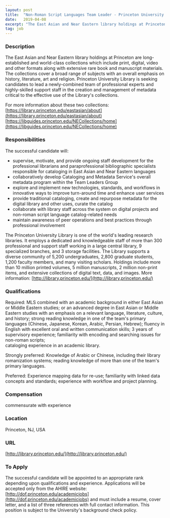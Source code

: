 ```yaml
---
layout: post
title:  "Non-Roman Script Languages Team Leader - Princeton University Library"
date:   2019-04-08
excerpt: "The East Asian and Near Eastern library holdings at Princeton are long-established and world-class collections which include print, digital, video and other formats along with extensive rare book and manuscript materials. The collections cover a broad range of subjects with an overall emphasis on history, literature, art and religion. Princeton..."
tag: job
---
```


### Description   

The East Asian and Near Eastern library holdings at Princeton are long-established and world-class collections which include print, digital, 
video and other formats along with extensive rare book and manuscript materials.  The collections cover a broad range of subjects with 
an overall emphasis on history, literature, art and religion.  Princeton University Library is seeking candidates to lead a newly-combined 
team of professional experts and highly-skilled support staff in the creation and management of metadata critical to the effective use of 
the Library's collections.

For more information about these two collections: 
[https://library.princeton.edu/eastasian/about](https://library.princeton.edu/eastasian/about)   [https://libguides.princeton.edu/NECollections/home](https://libguides.princeton.edu/NECollections/home)  



### Responsibilities   

The successful candidate will:
- supervise, motivate, and provide ongoing staff development for the professional librarians and paraprofessional bibliographic specialists responsible for cataloging in East Asian  and Near Eastern languages
- collaboratively develop Cataloging and Metadata Service's overall metadata program within the Team Leaders Group
- explore and implement new technologies, standards, and workflows in innovative ways to improve turn-around time and enhance user services
- provide traditional cataloging, create and repurpose metadata for the digital library and other uses, curate the catalog 
- collaborate with library staff across the system on digital projects and non-roman script language catalog-related needs
- maintain awareness of peer operations and best practices through professional involvement

The Princeton University Library is one of the world's leading research libraries. It employs a dedicated and knowledgeable staff of more than 300 professional and support staff working in a large central library, 9 specialized branches, and 3 storage facilities. The Library supports a diverse community of 5,200 undergraduates, 2,800 graduate students, 1,200 faculty members, and many visiting scholars. Holdings include more than 10 million printed volumes, 5 million manuscripts, 2 million non-print items, and extensive collections of 
digital text, data, and images.  More information:  [http://library.princeton.edu/](http://library.princeton.edu/) 



### Qualifications   

Required:  MLS combined with an academic background in either East Asian or Middle Eastern studies; or an advanced degree in East Asian or Middle Eastern studies with an emphasis on a relevant language, literature, culture, and history; strong reading knowledge in one of the team's primary languages (Chinese, Japanese, Korean, Arabic, Persian, Hebrew); fluency in English with excellent oral and written communication skills; 3 years of supervisory experience; familiarity with encoding and searching issues for non-roman scripts;  
cataloging experience in an academic library.

Strongly preferred:  Knowledge of Arabic or Chinese, including their library romanization systems; reading knowledge of more than one of the team's primary languages.

Preferred: Experience mapping data for re-use; familiarity with linked data concepts and standards; experience with workflow and project planning.



### Compensation   

commensurate with experience


### Location   

Princeton, NJ, USA


### URL   

[http://library.princeton.edu/](http://library.princeton.edu/) 

### To Apply   

The successful candidate will be appointed to an appropriate rank depending upon qualifications and experience. Applications will be accepted only from the AHIRE website: [http://dof.princeton.edu/academicjobs](http://dof.princeton.edu/academicjobs) and must include a resume, cover letter, and a list of three references with full contact information. This position is subject to the University's background check policy.






